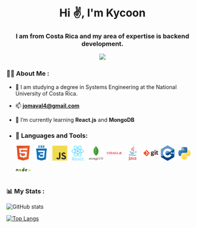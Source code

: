 <div id="header" align="center">
    <h1 align="center">Hi ✌️, I'm Kycoon</h1>
    <h3 align="center">I am from Costa Rica and my area of expertise is backend development.</h3>
    <img src="https://media.giphy.com/media/Dh5q0sShxgp13DwrvG/giphy.gif" width="200" />
</div>

### 👨‍💻 About Me :

- 📝 I am studying a degree in Systems Engineering at the National University of Costa Rica. 

- 📫 **jomaval4@gmail.com**

- 🌱 I’m currently learning **React.js** and **MongoDB**

- <div align="left">
    <h3>🔨 Languages and Tools:</h3>
    <div>
        <img src="https://github.com/devicons/devicon/blob/master/icons/html5/html5-original.svg" title="HTML5" alt="HTML" width="40" height="40"/>&nbsp;
        <img src="https://github.com/devicons/devicon/blob/master/icons/css3/css3-plain-wordmark.svg"  title="CSS3" alt="CSS" width="40" height="40"/>&nbsp;
        <img src="https://github.com/devicons/devicon/blob/master/icons/javascript/javascript-original.svg" title="JavaScript" alt="JavaScript" width="40" height="40"/>&nbsp;
        <img src="https://github.com/devicons/devicon/blob/master/icons/react/react-original-wordmark.svg" title="React" alt="React" width="40" height="40"/>&nbsp;
        <img src="https://github.com/devicons/devicon/blob/master/icons/mongodb/mongodb-original-wordmark.svg" title="Bootstrap" alt="Bootstrap" width="40" height="40"/>&nbsp;
        <img src="https://github.com/devicons/devicon/blob/master/icons/oracle/oracle-original.svg" title="Sass" alt="Sass" width="40" height="40"/>&nbsp;
        <img src="https://github.com/devicons/devicon/blob/master/icons/java/java-original-wordmark.svg" title="MySQL"  alt="MySQL" width="40" height="40"/>&nbsp;
        <img src="https://github.com/devicons/devicon/blob/master/icons/git/git-original-wordmark.svg" title="Git" **alt="Git" width="40" height="40"/>
        <img src="https://github.com/devicons/devicon/blob/master/icons/cplusplus/cplusplus-original.svg" title="Git" **alt="Git" width="40" height="40"/>
        <img src="https://github.com/devicons/devicon/blob/master/icons/python/python-original.svg" title="Git" **alt="Git" width="40" height="40"/>
        <img src="https://github.com/devicons/devicon/blob/master/icons/nodejs/nodejs-original-wordmark.svg" title="Git" **alt="Git" width="40" height="40"/>
</div>

### 📊 My Stats :
![GitHub stats](https://github-readme-stats.vercel.app/api?username=Kycoon04&show_icons=true&theme=radical)

[![Top Langs](https://github-readme-stats.vercel.app/api/top-langs/?username=Kycoon04&theme=tokyonight)](https://github.com/anuraghazra/github-readme-stats)
